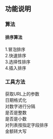 
## 功能说明

### 算法
#### 排序算法  
1.冒泡排序   
2.快速排序  
3.选择性排序  
4.插入排序

### 工具方法

获取URL上的参数  
日期格式化  
对数字进行分隔  
是否是整数  
是否是小数  
对列表按指定字段排序  
金额转大写  
